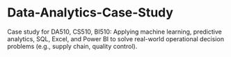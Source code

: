 # Data-Analytics-Case-Study
Case study for DA510, CS510, BI510: Applying machine learning, predictive analytics, SQL, Excel, and Power BI to solve real-world operational decision problems (e.g., supply chain, quality control).
